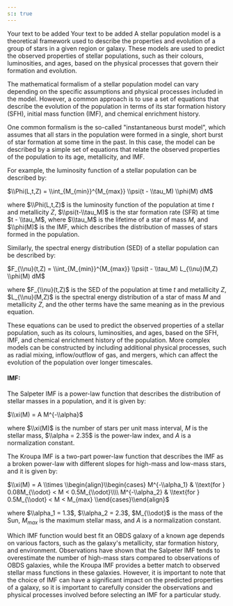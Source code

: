 ```yaml
---
s:: true
---
```

Your text to be added
Your text to be added
A stellar population model is a theoretical framework used to describe the properties and evolution of a group of stars in a given region or galaxy. These models are used to predict the observed properties of stellar populations, such as their colours, luminosities, and ages, based on the physical processes that govern their formation and evolution.

The mathematical formalism of a stellar population model can vary depending on the specific assumptions and physical processes included in the model. However, a common approach is to use a set of equations that describe the evolution of the population in terms of its star formation history (SFH), initial mass function (IMF), and chemical enrichment history.

One common formalism is the so-called "instantaneous burst model", which assumes that all stars in the population were formed in a single, short burst of star formation at some time in the past. In this case, the model can be described by a simple set of equations that relate the observed properties of the population to its age, metallicity, and IMF.

For example, the luminosity function of a stellar population can be described by:

$\\Phi(L,t,Z) = \\int_{M_{min}}^{M_{max}} \\psi(t - \\tau_M) \\phi(M) dM$

where $\\Phi(L,t,Z)$ is the luminosity function of the population at time $t$ and metallicity $Z$, $\\psi(t-\\tau_M)$ is the star formation rate (SFR) at time $t - \\tau_M$, where $\\tau_M$ is the lifetime of a star of mass $M$, and $\\phi(M)$ is the IMF, which describes the distribution of masses of stars formed in the population.

Similarly, the spectral energy distribution (SED) of a stellar population can be described by:

$F_{\\nu}(t,Z) = \\int_{M_{min}}^{M_{max}} \\psi(t - \\tau_M) L_{\\nu}(M,Z) \\phi(M) dM$

where $F_{\\nu}(t,Z)$ is the SED of the population at time $t$ and metallicity $Z$, $L_{\\nu}(M,Z)$ is the spectral energy distribution of a star of mass $M$ and metallicity $Z$, and the other terms have the same meaning as in the previous equation.

These equations can be used to predict the observed properties of a stellar population, such as its colours, luminosities, and ages, based on the SFH, IMF, and chemical enrichment history of the population. More complex models can be constructed by including additional physical processes, such as radial mixing, inflow/outflow of gas, and mergers, which can affect the evolution of the population over longer timescales.

#### IMF:

The Salpeter IMF is a power-law function that describes the distribution of stellar masses in a population, and it is given by:

$\\xi(M) = A M^{-\\alpha}$

where $\\xi(M)$ is the number of stars per unit mass interval, $M$ is the stellar mass, $\\alpha = 2.35$ is the power-law index, and $A$ is a normalization constant.

The Kroupa IMF is a two-part power-law function that describes the IMF as a broken power-law with different slopes for high-mass and low-mass stars, and it is given by:

$\\xi(M) = A \\times \\begin{align}\\begin{cases} M^{-\\alpha_1} & \\text{for } 0.08M_{\\odot} < M < 0.5M_{\\odot}\\\\ M^{-\\alpha_2} & \\text{for } 0.5M_{\\odot} < M < M_{max} \\end{cases}\\end{align}$

where $\\alpha_1 = 1.3$, $\\alpha_2 = 2.3$, $M_{\\odot}$ is the mass of the Sun, $M_{max}$ is the maximum stellar mass, and $A$ is a normalization constant.

Which IMF function would best fit an OBDS galaxy of a known age depends on various factors, such as the galaxy's metallicity, star formation history, and environment. Observations have shown that the Salpeter IMF tends to overestimate the number of high-mass stars compared to observations of OBDS galaxies, while the Kroupa IMF provides a better match to observed stellar mass functions in these galaxies. However, it is important to note that the choice of IMF can have a significant impact on the predicted properties of a galaxy, so it is important to carefully consider the observations and physical processes involved before selecting an IMF for a particular study.